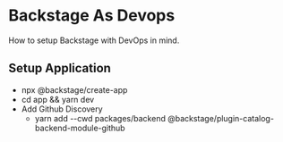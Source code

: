 # Backstage As Devops

How to setup Backstage with DevOps in mind.

## Setup Application

* npx @backstage/create-app
* cd app && yarn dev
* Add Github Discovery
  * yarn add --cwd packages/backend @backstage/plugin-catalog-backend-module-github
 
